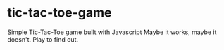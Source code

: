# tic-tac-toe-game
Simple Tic-Tac-Toe game built with Javascript
Maybe it works, maybe it doesn't. Play to find out.
